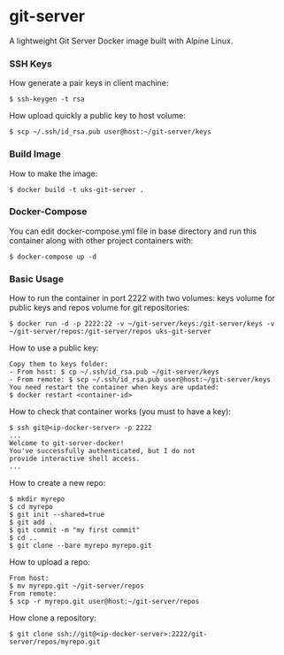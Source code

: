 # git-server

A lightweight Git Server Docker image built with Alpine Linux.

### SSH Keys

How generate a pair keys in client machine:

    $ ssh-keygen -t rsa

How upload quickly a public key to host volume:

    $ scp ~/.ssh/id_rsa.pub user@host:~/git-server/keys

### Build Image

How to make the image:

    $ docker build -t uks-git-server .

### Docker-Compose

You can edit docker-compose.yml file in base directory and run this container along with other project containers with:

    $ docker-compose up -d

### Basic Usage

How to run the container in port 2222 with two volumes: keys volume for public keys and repos volume for git repositories:

    $ docker run -d -p 2222:22 -v ~/git-server/keys:/git-server/keys -v ~/git-server/repos:/git-server/repos uks-git-server

How to use a public key:

    Copy them to keys folder:
    - From host: $ cp ~/.ssh/id_rsa.pub ~/git-server/keys
    - From remote: $ scp ~/.ssh/id_rsa.pub user@host:~/git-server/keys
    You need restart the container when keys are updated:
    $ docker restart <container-id>

How to check that container works (you must to have a key):

    $ ssh git@<ip-docker-server> -p 2222
    ...
    Welcome to git-server-docker!
    You've successfully authenticated, but I do not
    provide interactive shell access.
    ...

How to create a new repo:

    $ mkdir myrepo
    $ cd myrepo
    $ git init --shared=true
    $ git add .
    $ git commit -m "my first commit"
    $ cd ..
    $ git clone --bare myrepo myrepo.git

How to upload a repo:

    From host:
    $ mv myrepo.git ~/git-server/repos
    From remote:
    $ scp -r myrepo.git user@host:~/git-server/repos

How clone a repository:

    $ git clone ssh://git@<ip-docker-server>:2222/git-server/repos/myrepo.git
